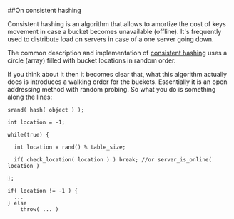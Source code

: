 
##On consistent hashing

Consistent hashing is an algorithm that allows to amortize the cost of keys movement
in case a bucket becomes unavailable (offline). It's frequently used to distribute
load on servers in case of a one server going down.

The common description and implementation of [consistent hashing](https://en.wikipedia.org/wiki/Consistent_hashing)
uses a circle (array) filled with bucket locations in random order.

If you think about it then it becomes clear that, what this algorithm actually does
is introduces a walking order for the buckets. Essentially it is an open addressing 
method with random probing. So what you do is something along the lines:

    srand( hash( object ) );

    int location = -1;

    while(true) {

      int location = rand() % table_size;

      if( check_location( location ) ) break; //or server_is_online( location )

    };

    if( location != -1 ) {
      ...
    } else 
        throw( ... )



